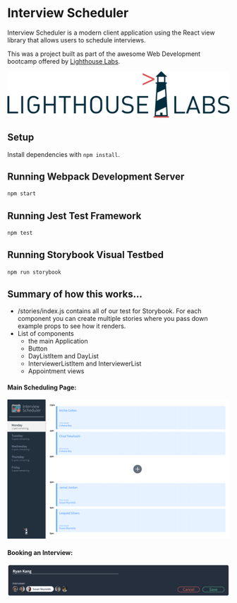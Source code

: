 # Interview Scheduler

Interview Scheduler is a modern client application using the React view library that allows users to schedule interviews.

This was a project built as part of the awesome Web Development bootcamp offered by [Lighthouse Labs](https://www.lighthouselabs.ca/).

!["Lighthouse Logo"](https://github.com/rkang626/scheduler/blob/master/docs/lhl_logo.jpg)

## Setup

Install dependencies with `npm install`.

## Running Webpack Development Server

```sh
npm start
```

## Running Jest Test Framework

```sh
npm test
```

## Running Storybook Visual Testbed

```sh
npm run storybook
```

## Summary of how this works...
- /stories/index.js contains all of our test for Storybook. For each component you can create multiple stories where you pass down example props to see how it renders.
- List of components
  - the main Application
  - Button
  - DayListItem and DayList
  - InterviewerListItem and InterviewerList
  - Appointment views

#### Main Scheduling Page:
!["Main Page"](https://github.com/rkang626/scheduler/blob/master/docs/main_page.png)

#### Booking an Interview:
!["Book Interview"](https://github.com/rkang626/scheduler/blob/master/docs/book_interview.png)